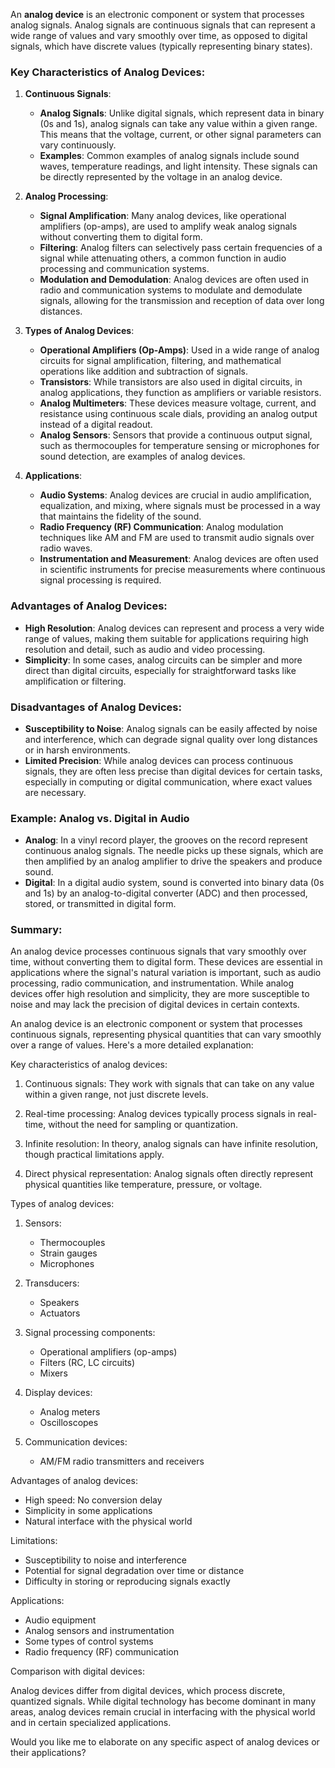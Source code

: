 An **analog device** is an electronic component or system that processes analog signals. Analog signals are continuous signals that can represent a wide range of values and vary smoothly over time, as opposed to digital signals, which have discrete values (typically representing binary states).

### Key Characteristics of Analog Devices:

1. **Continuous Signals**:
   - **Analog Signals**: Unlike digital signals, which represent data in binary (0s and 1s), analog signals can take any value within a given range. This means that the voltage, current, or other signal parameters can vary continuously.
   - **Examples**: Common examples of analog signals include sound waves, temperature readings, and light intensity. These signals can be directly represented by the voltage in an analog device.

2. **Analog Processing**:
   - **Signal Amplification**: Many analog devices, like operational amplifiers (op-amps), are used to amplify weak analog signals without converting them to digital form.
   - **Filtering**: Analog filters can selectively pass certain frequencies of a signal while attenuating others, a common function in audio processing and communication systems.
   - **Modulation and Demodulation**: Analog devices are often used in radio and communication systems to modulate and demodulate signals, allowing for the transmission and reception of data over long distances.

3. **Types of Analog Devices**:
   - **Operational Amplifiers (Op-Amps)**: Used in a wide range of analog circuits for signal amplification, filtering, and mathematical operations like addition and subtraction of signals.
   - **Transistors**: While transistors are also used in digital circuits, in analog applications, they function as amplifiers or variable resistors.
   - **Analog Multimeters**: These devices measure voltage, current, and resistance using continuous scale dials, providing an analog output instead of a digital readout.
   - **Analog Sensors**: Sensors that provide a continuous output signal, such as thermocouples for temperature sensing or microphones for sound detection, are examples of analog devices.

4. **Applications**:
   - **Audio Systems**: Analog devices are crucial in audio amplification, equalization, and mixing, where signals must be processed in a way that maintains the fidelity of the sound.
   - **Radio Frequency (RF) Communication**: Analog modulation techniques like AM and FM are used to transmit audio signals over radio waves.
   - **Instrumentation and Measurement**: Analog devices are often used in scientific instruments for precise measurements where continuous signal processing is required.

### Advantages of Analog Devices:
- **High Resolution**: Analog devices can represent and process a very wide range of values, making them suitable for applications requiring high resolution and detail, such as audio and video processing.
- **Simplicity**: In some cases, analog circuits can be simpler and more direct than digital circuits, especially for straightforward tasks like amplification or filtering.

### Disadvantages of Analog Devices:
- **Susceptibility to Noise**: Analog signals can be easily affected by noise and interference, which can degrade signal quality over long distances or in harsh environments.
- **Limited Precision**: While analog devices can process continuous signals, they are often less precise than digital devices for certain tasks, especially in computing or digital communication, where exact values are necessary.

### Example: Analog vs. Digital in Audio
- **Analog**: In a vinyl record player, the grooves on the record represent continuous analog signals. The needle picks up these signals, which are then amplified by an analog amplifier to drive the speakers and produce sound.
- **Digital**: In a digital audio system, sound is converted into binary data (0s and 1s) by an analog-to-digital converter (ADC) and then processed, stored, or transmitted in digital form.

### Summary:
An analog device processes continuous signals that vary smoothly over time, without converting them to digital form. These devices are essential in applications where the signal's natural variation is important, such as audio processing, radio communication, and instrumentation. While analog devices offer high resolution and simplicity, they are more susceptible to noise and may lack the precision of digital devices in certain contexts.

An analog device is an electronic component or system that processes continuous signals, representing physical quantities that can vary smoothly over a range of values. Here's a more detailed explanation:

Key characteristics of analog devices:

1. Continuous signals: They work with signals that can take on any value within a given range, not just discrete levels.

2. Real-time processing: Analog devices typically process signals in real-time, without the need for sampling or quantization.

3. Infinite resolution: In theory, analog signals can have infinite resolution, though practical limitations apply.

4. Direct physical representation: Analog signals often directly represent physical quantities like temperature, pressure, or voltage.

Types of analog devices:

1. Sensors:
   - Thermocouples
   - Strain gauges
   - Microphones

2. Transducers:
   - Speakers
   - Actuators

3. Signal processing components:
   - Operational amplifiers (op-amps)
   - Filters (RC, LC circuits)
   - Mixers

4. Display devices:
   - Analog meters
   - Oscilloscopes

5. Communication devices:
   - AM/FM radio transmitters and receivers

Advantages of analog devices:

- High speed: No conversion delay
- Simplicity in some applications
- Natural interface with the physical world

Limitations:

- Susceptibility to noise and interference
- Potential for signal degradation over time or distance
- Difficulty in storing or reproducing signals exactly

Applications:

- Audio equipment
- Analog sensors and instrumentation
- Some types of control systems
- Radio frequency (RF) communication

Comparison with digital devices:

Analog devices differ from digital devices, which process discrete, quantized signals. While digital technology has become dominant in many areas, analog devices remain crucial in interfacing with the physical world and in certain specialized applications.

Would you like me to elaborate on any specific aspect of analog devices or their applications?
